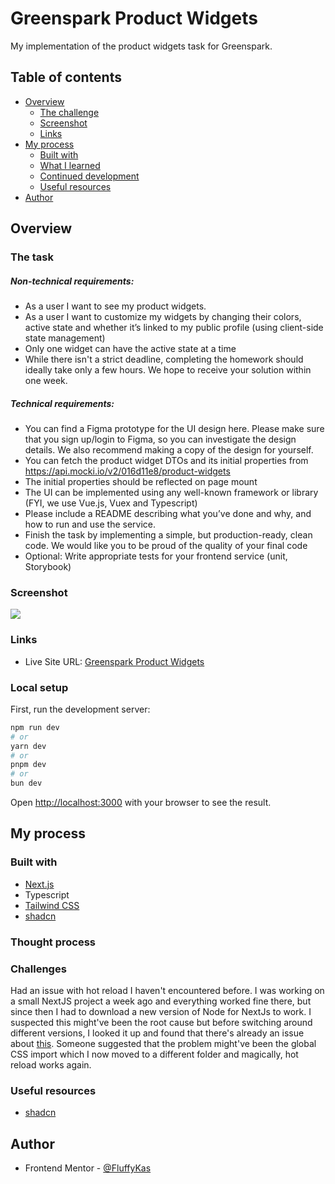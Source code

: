 # Greenspark Product Widgets

My implementation of the product widgets task for Greenspark.

## Table of contents

- [Overview](#overview)
  - [The challenge](#the-challenge)
  - [Screenshot](#screenshot)
  - [Links](#links)
- [My process](#my-process)
  - [Built with](#built-with)
  - [What I learned](#what-i-learned)
  - [Continued development](#continued-development)
  - [Useful resources](#useful-resources)
- [Author](#author)

## Overview

### The task

##### Non-technical requirements:

- As a user I want to see my product widgets.
- As a user I want to customize my widgets by changing their colors, active state and
  whether it’s linked to my public profile (using client-side state management)
- Only one widget can have the active state at a time
- While there isn't a strict deadline, completing the homework should ideally take only a
  few hours. We hope to receive your solution within one week.

##### Technical requirements:

- You can find a Figma prototype for the UI design here. Please make sure that you sign
  up/login to Figma, so you can investigate the design details. We also recommend
  making a copy of the design for yourself.
- You can fetch the product widget DTOs and its initial properties from
  https://api.mocki.io/v2/016d11e8/product-widgets
- The initial properties should be reflected on page mount
- The UI can be implemented using any well-known framework or library (FYI, we use
  Vue.js, Vuex and Typescript)
- Please include a README describing what you’ve done and why, and how to run and
  use the service.
- Finish the task by implementing a simple, but production-ready, clean code. We would
  like you to be proud of the quality of your final code
- Optional: Write appropriate tests for your frontend service (unit, Storybook)

### Screenshot

![](./screenshot.jpg)

### Links

- Live Site URL: [Greenspark Product Widgets]()

### Local setup

First, run the development server:

```bash
npm run dev
# or
yarn dev
# or
pnpm dev
# or
bun dev
```

Open [http://localhost:3000](http://localhost:3000) with your browser to see the result.

## My process

### Built with

- [Next.js](https://nextjs.org/)
- Typescript
- [Tailwind CSS](https://tailwindcss.com/)
- [shadcn](https://ui.shadcn.com/)

### Thought process

### Challenges

Had an issue with hot reload I haven't encountered before. I was working on a small NextJS project a week ago and everything worked fine there, but since then I had to download a new version of Node for NextJs to work. I suspected this might've been the root cause but before switching around different versions, I looked it up and found that there's already an issue about [this](https://github.com/vercel/next.js/issues/51162). Someone suggested that the problem might've been the global CSS import which I now moved to a different folder and magically, hot reload works again.

### Useful resources

- [shadcn](https://ui.shadcn.com/)

## Author

- Frontend Mentor - [@FluffyKas](https://www.frontendmentor.io/profile/FluffyKas)
